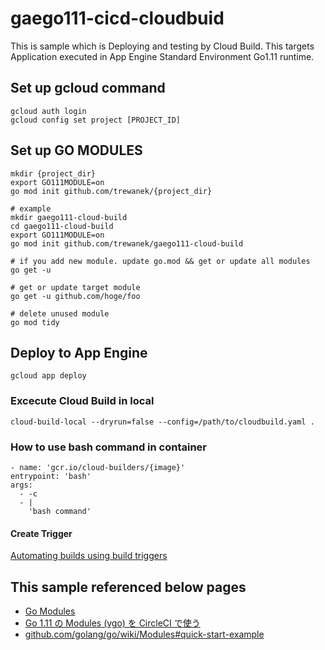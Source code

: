 # gaego111-cicd-cloudbuid

This is sample which is Deploying and testing by Cloud Build. 
This targets Application executed in App Engine Standard Environment Go1.11 runtime.

## Set up gcloud command

```
gcloud auth login
gcloud config set project [PROJECT_ID]
```

## Set up GO MODULES

```
mkdir {project_dir}
export GO111MODULE=on
go mod init github.com/trewanek/{project_dir}

# example
mkdir gaego111-cloud-build
cd gaego111-cloud-build
export GO111MODULE=on
go mod init github.com/trewanek/gaego111-cloud-build
```

```
# if you add new module. update go.mod && get or update all modules
go get -u

# get or update target module
go get -u github.com/hoge/foo

# delete unused module
go mod tidy
```

## Deploy to App Engine

```
gcloud app deploy
```

### Excecute Cloud Build in local

```
cloud-build-local --dryrun=false --config=/path/to/cloudbuild.yaml .
```

### How to use bash command in container

```
- name: 'gcr.io/cloud-builders/{image}'
entrypoint: 'bash'
args:
  - -c
  - |
    'bash command'
```

#### Create Trigger

[Automating builds using build triggers](https://cloud.google.com/cloud-build/docs/running-builds/automate-builds?hl=en)

## This sample referenced below pages

- [Go Modules](https://qiita.com/propella/items/e49bccc88f3cc2407745)
- [Go 1.11 の Modules (vgo) を CircleCI で使う](https://blog.tsub.me/post/go111-modules-in-circleci/)
- [github.com/golang/go/wiki/Modules#quick-start-example](https://github.com/golang/go/wiki/Modules#quick-start-example)
